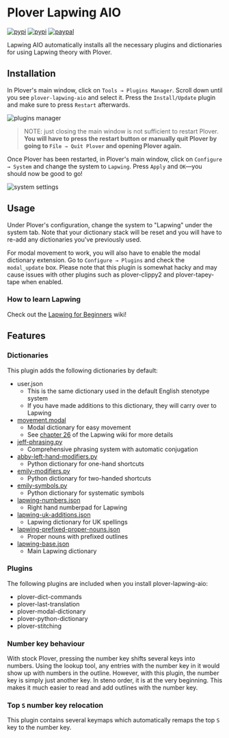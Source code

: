# Plover Lapwing AIO

[![pypi](https://img.shields.io/pypi/v/plover-lapwing-aio)](https://pypi.org/project/plover-lapwing-aio/) [![pypi](https://img.shields.io/pypi/dm/plover-lapwing-aio.svg)](https://pypi.org/project/plover-lapwing-aio/) [![paypal](https://img.shields.io/badge/-Buy%20me%20a%20coffee%20%3AD-informational?logo=paypal)](https://www.paypal.com/donate/?hosted_button_id=VNMUULBPTQGMC)

Lapwing AIO automatically installs all the necessary plugins and dictionaries for using Lapwing theory with Plover.

## Installation

In Plover's main window, click on `Tools → Plugins Manager`. Scroll down until you see `plover-lapwing-aio` and select it. Press the `Install/Update` plugin and make sure to press `Restart` afterwards.

![plugins manager](https://github.com/aerickt/lapwing-for-beginners/wiki/img/5-plugins-manager.png)

> NOTE: just closing the main window is not sufficient to restart Plover. **You will have to press the restart button or manually quit Plover by going to `File → Quit Plover` and opening Plover again.**

Once Plover has been restarted, in Plover's main window, click on `Configure → System` and change the system to `Lapwing`. Press `Apply` and `OK`—you should now be good to go!

![system settings](https://github.com/aerickt/lapwing-for-beginners/wiki/img/5-system.png)

## Usage

Under Plover's configuration, change the system to "Lapwing" under the system tab. Note that your dictionary stack will be reset and you will have to re-add any dictionaries you've previously used.

For modal movement to work, you will also have to enable the modal dictionary extension. Go to `Configure → Plugins` and check the  `modal_update` box. Please note that this plugin is somewhat hacky and may cause issues with other plugins such as plover-clippy2 and plover-tapey-tape when enabled.

### How to learn Lapwing

Check out the [Lapwing for Beginners](https://github.com/aerickt/lapwing-for-beginners/wiki) wiki!

## Features

### Dictionaries

This plugin adds the following dictionaries by default:

- user.json
   - This is the same dictionary used in the default English stenotype system
   - If you have made additions to this dictionary, they will carry over to Lapwing
- [movement.modal](https://github.com/aerickt/steno-dictionaries/blob/plover-lapwing-aio/movement.modal)
   - Modal dictionary for easy movement
   - See [chapter 26](https://github.com/aerickt/lapwing-for-beginners/wiki/Chapter-26:-Editing-Text) of the Lapwing wiki for more details
- [jeff-phrasing.py](https://github.com/jthlim/jeff-phrasing)
   - Comprehensive phrasing system with automatic conjugation
- [abby-left-hand-modifiers.py](https://github.com/Abkwreu/plover-left-hand-modifiers)
   - Python dictionary for one-hand shortcuts
- [emily-modifiers.py](https://github.com/EPLHREU/emily-modifiers)
   - Python dictionary for two-handed shortcuts
- [emily-symbols.py](https://github.com/EPLHREU/emily-symbols)
   - Python dictionary for systematic symbols
- [lapwing-numbers.json](https://github.com/aerickt/steno-dictionaries/blob/plover-lapwing-aio/lapwing-numbers.json)
   - Right hand numberpad for Lapwing
- [lapwing-uk-additions.json](https://github.com/aerickt/steno-dictionaries/blob/plover-lapwing-aio/lapwing-uk-additions.json)
   - Lapwing dictionary for UK spellings
- [lapwing-prefixed-proper-nouns.json](https://github.com/aerickt/steno-dictionaries/blob/plover-lapwing-aio/lapwing-prefixed-proper-nouns.json)
   - Proper nouns with prefixed outlines
- [lapwing-base.json](https://github.com/aerickt/steno-dictionaries/blob/plover-lapwing-aio/lapwing-base.json)
   - Main Lapwing dictionary

### Plugins

The following plugins are included when you install plover-lapwing-aio:

 - plover-dict-commands
 - plover-last-translation
 - plover-modal-dictionary
 - plover-python-dictionary
 - plover-stitching

### Number key behaviour

With stock Plover, pressing the number key shifts several keys into numbers. Using the lookup tool, any entries with the number key in it would show up with numbers in the outline. However, with this plugin, the number key is simply just another key. In steno order, it is at the very beginning. This makes it much easier to read and add outlines with the number key.

### Top `S` number key relocation

This plugin contains several keymaps which automatically remaps the top `S` key to the number key.
